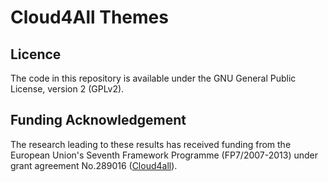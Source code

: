 # Cloud4All Themes

## Licence

The code in this repository is available under the GNU General Public License, version 2 (GPLv2).

## Funding Acknowledgement

The research leading to these results has received funding from the European
Union's Seventh Framework Programme (FP7/2007-2013) under grant agreement No.289016
([Cloud4all](http://www.cloud4all.info/)).
